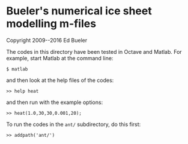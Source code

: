 Bueler's numerical ice sheet modelling m-files
========

Copyright 2009--2016  Ed Bueler

The codes in this directory have been tested in Octave and Matlab.  For example,
start Matlab at the command line:

    $ matlab

and then look at the help files of the codes:

    >> help heat

and then run with the example options:

    >> heat(1.0,30,30,0.001,20);

To run the codes in the `ant/` subdirectory, do this first:

    >> addpath('ant/')

